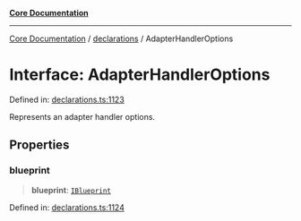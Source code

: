 [**Core Documentation**](../../README.md)

***

[Core Documentation](../../README.md) / [declarations](../README.md) / AdapterHandlerOptions

# Interface: AdapterHandlerOptions

Defined in: [declarations.ts:1123](https://github.com/stonemjs/core/blob/e2fddc9518734748c09a72d4b4064dd1d4c1288c/src/declarations.ts#L1123)

Represents an adapter handler options.

## Properties

### blueprint

> **blueprint**: [`IBlueprint`](../type-aliases/IBlueprint.md)

Defined in: [declarations.ts:1124](https://github.com/stonemjs/core/blob/e2fddc9518734748c09a72d4b4064dd1d4c1288c/src/declarations.ts#L1124)
